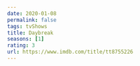 ```yaml
---
date: 2020-01-08
permalink: false
tags: tvShows
title: Daybreak
seasons: [1]
rating: 3
url: https://www.imdb.com/title/tt8755226
---
```


